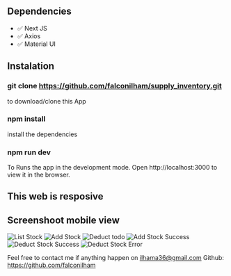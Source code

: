 ## Dependencies

- ✅ Next JS
- ✅ Axios
- ✅ Material UI

## Instalation

### git clone https://github.com/falconilham/supply_inventory.git

to download/clone this App

### npm install

install the dependencies

### npm run dev

To Runs the app in the development mode.
Open http://localhost:3000 to view it in the browser.

## This web is resposive

## Screenshoot mobile view

![List Stock](https://github.com/falconilham/supply_inventory/blob/master/public/assets/mobile%20view%20kitatani.jpg)
![Add Stock](https://github.com/falconilham/supply_inventory/blob/master/public/assets/mobile%20view%20kitatani%20add%20stock.jpg)
![Deduct todo](https://github.com/falconilham/supply_inventory/blob/master/public/assets/mobile%20view%20kitatani%20deduct%20stock.jpg)
![Add Stock Success](https://github.com/falconilham/supply_inventory/blob/master/public/assets/mobile%20view%20kitatani%20add%20stock%20success.jpg)
![Deduct Stock Success](https://github.com/falconilham/supply_inventory/blob/master/public/assets/mobile%20view%20kitatani%20deduct%20stock%20success.jpg)
![Deduct Stock Error](https://github.com/falconilham/supply_inventory/blob/master/public/assets/mobile%20view%20kitatani%20deduct%20stock%20error.jpg)

Feel free to contact me if anything happen on ilhama36@gmail.com
Github: https://github.com/falconilham
